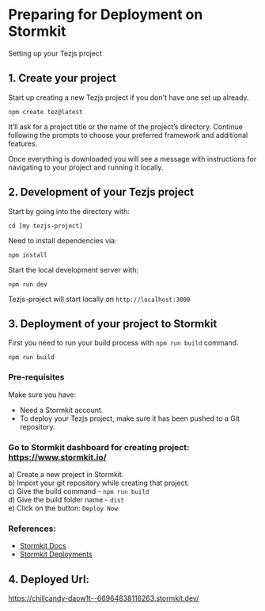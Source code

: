 
# Preparing for Deployment on Stormkit
Setting up your Tezjs project

## 1. Create your project
Start up creating a new Tezjs project if you don't have one set up already.
```
npm create tez@latest
```

It’ll ask for a project title or the name of the project’s directory. Continue following the prompts to choose your preferred framework and additional features.

Once everything is downloaded you will see a message with instructions for navigating to your project and running it locally.

## 2. Development of your Tezjs project

Start by going into the directory with:
```
cd [my tezjs-project]
```

Need to install dependencies via:
```
npm install
```

Start the local development server with:
```
npm run dev
```

Tezjs-project will start locally on `http://localhost:3000`

## 3. Deployment of your project to Stormkit
First you need to run your build process with `npm run build` command.
```
npm run build
```

### Pre-requisites
Make sure you have:
  - Need a Stormkit account.
  - To deploy your Tezjs project, make sure it has been pushed to a Git repository.

### Go to Stormkit dashboard for creating project: https://www.stormkit.io/
  a) Create a new project in Stormkit.\
  b) Import your git repository while creating that project.\
  c) Give the build command - `npm run build` \
  d) Give the build folder name - `dist`\
  e) Click on the button: `Deploy Now`

### References:
- [Stormkit Docs](https://www.stormkit.io/docs)
- [Stormkit Deployments](https://www.stormkit.io/docs/deployments)


## 4.  Deployed Url:
https://chillcandy-daow1t--66964838116263.stormkit.dev/
